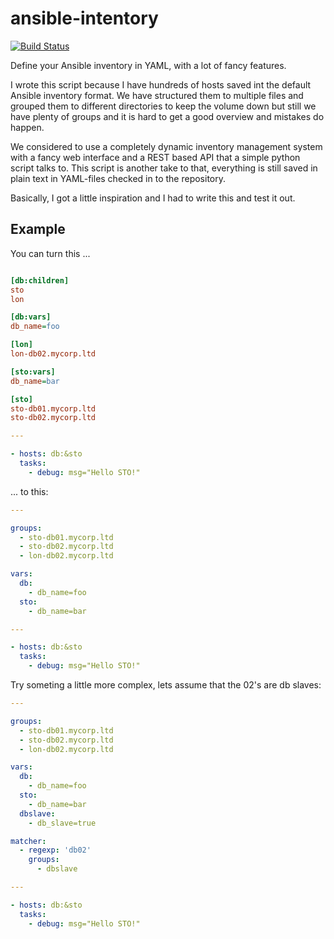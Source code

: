 # ansible-intentory

[![Build Status](https://travis-ci.org/nsg/ansible-intentory.svg?branch=master)](https://travis-ci.org/nsg/ansible-intentory)

Define your Ansible inventory in YAML, with a lot of fancy features.

I wrote this script because I have hundreds of hosts saved int the 
default Ansible inventory format. We have structured them to multiple 
files and grouped them to different directories to keep the volume 
down but still we have plenty of groups and it is hard to get a good 
overview and mistakes do happen.

We considered to use a completely dynamic inventory management system 
with a fancy web interface and a REST based API that a simple python 
script talks to. This script is another take to that, everything is 
still saved in plain text in YAML-files checked in to the repository.

Basically, I got a little inspiration and I had to write this and test
it out.

## Example

You can turn this ...

```ini

[db:children]
sto
lon

[db:vars]
db_name=foo

[lon]
lon-db02.mycorp.ltd

[sto:vars]
db_name=bar

[sto]
sto-db01.mycorp.ltd
sto-db02.mycorp.ltd

```

```yaml
---

- hosts: db:&sto
  tasks:
    - debug: msg="Hello STO!"

```

... to this:

```yaml
---

groups:
  - sto-db01.mycorp.ltd
  - sto-db02.mycorp.ltd
  - lon-db02.mycorp.ltd

vars:
  db:
    - db_name=foo
  sto:
    - db_name=bar

```

```yaml
---

- hosts: db:&sto
  tasks:
    - debug: msg="Hello STO!"

```

Try someting a little more complex, lets assume that the 02's are db slaves:

```yaml
---

groups:
  - sto-db01.mycorp.ltd
  - sto-db02.mycorp.ltd
  - lon-db02.mycorp.ltd

vars:
  db:
    - db_name=foo
  sto:
    - db_name=bar
  dbslave:
    - db_slave=true

matcher:
  - regexp: 'db02'
    groups:
	  - dbslave

```

```yaml
---

- hosts: db:&sto
  tasks:
    - debug: msg="Hello STO!"

```
